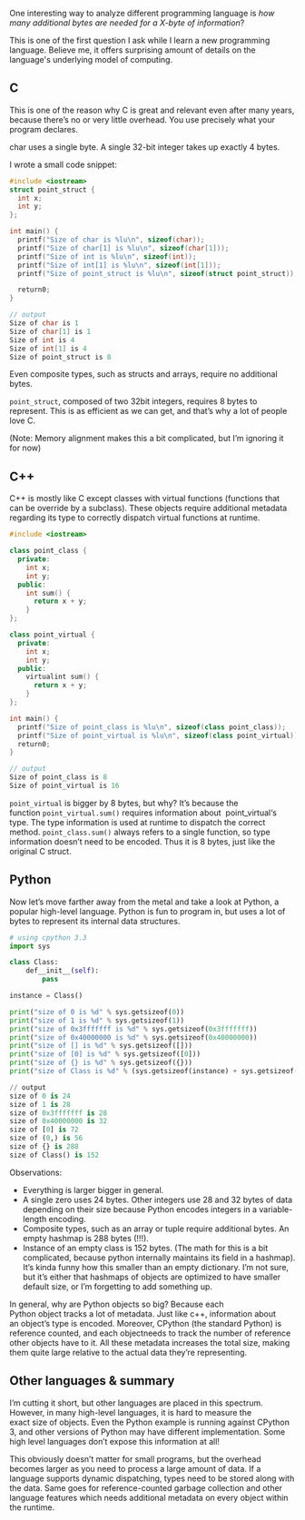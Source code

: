 One interesting way to analyze different programming language is _how many additional bytes are needed for a X-byte of information_?

This is one of the first question I ask while I learn a new programming language. Believe me, it offers surprising amount of details on the language's underlying model of computing.

## C

This is one of the reason why C is great and relevant even after many years, because there’s no or very little overhead. You use precisely what your program declares. 

char uses a single byte. A single 32-bit integer takes up exactly 4 bytes.

I wrote a small code snippet:

```C
#include <iostream>
struct point_struct {
  int x;
  int y;
};

int main() {
  printf("Size of char is %lu\n", sizeof(char));
  printf("Size of char[1] is %lu\n", sizeof(char[1]));
  printf("Size of int is %lu\n", sizeof(int));
  printf("Size of int[1] is %lu\n", sizeof(int[1]));
  printf("Size of point_struct is %lu\n", sizeof(struct point_struct));

  return0;
}

// output
Size of char is 1
Size of char[1] is 1
Size of int is 4
Size of int[1] is 4
Size of point_struct is 8
```

Even composite types, such as structs and arrays, require no additional bytes. 

`point_struct`, composed of two 32bit integers, requires 8 bytes to represent. This is as efficient as we can get, and that’s why a lot of people love C.

(Note: Memory alignment makes this a bit complicated, but I’m ignoring it for now)

## C++

C++ is mostly like C except classes with virtual functions (functions that can be override by a subclass). These objects require additional metadata regarding its type to correctly dispatch virtual functions at runtime.

```C++
#include <iostream>

class point_class {
  private:
    int x;
    int y;
  public:
    int sum() {
      return x + y;
    }
};

class point_virtual {
  private:
    int x;
    int y;
  public:
    virtualint sum() {
      return x + y;
    }
};

int main() {
  printf("Size of point_class is %lu\n", sizeof(class point_class));
  printf("Size of point_virtual is %lu\n", sizeof(class point_virtual));
  return0;
}

// output
Size of point_class is 8
Size of point_virtual is 16
```

`point_virtual` is bigger by 8 bytes, but why? It’s because the function `point_virtual.sum()` requires information about  
point_virtual‘s type. The type information is used at runtime to dispatch the correct method. `point_class.sum()` always refers to a single function, so type information doesn’t need to be encoded. Thus it is 8 bytes, just like the original C struct.

## Python

Now let’s move farther away from the metal and take a look at Python, a popular high-level language. Python is fun to program in, but uses a lot of bytes to represent its internal data structures.

```python
# using cpython 3.3
import sys

class Class:
    def__init__(self):
        pass

instance = Class()

print("size of 0 is %d" % sys.getsizeof(0))
print("size of 1 is %d" % sys.getsizeof(1))
print("size of 0x3fffffff is %d" % sys.getsizeof(0x3fffffff))
print("size of 0x40000000 is %d" % sys.getsizeof(0x40000000))
print("size of [] is %d" % sys.getsizeof([]))
print("size of [0] is %d" % sys.getsizeof([0]))
print("size of {} is %d" % sys.getsizeof({}))
print("size of Class is %d" % (sys.getsizeof(instance) + sys.getsizeof(instance.__dict__)))

// output
size of 0 is 24
size of 1 is 28
size of 0x3fffffff is 28
size of 0x40000000 is 32
size of [0] is 72
size of (0,) is 56
size of {} is 288
size of Class() is 152
```

Observations:

- Everything is larger bigger in general.
- A single zero uses 24 bytes. Other integers use 28 and 32 bytes of data depending on their size because Python encodes integers in a variable-length encoding.
- Composite types, such as an array or tuple require additional bytes. An empty hashmap is 288 bytes (!!!).
- Instance of an empty class is 152 bytes. (The math for this is a bit complicated, because python internally maintains its field in a hashmap). It’s kinda funny how this smaller than an empty dictionary. I’m not sure, but it’s either that hashmaps of objects are optimized to have smaller default size, or I’m forgetting to add something up.

In general, why are Python objects so big? Because each Python object tracks a lot of metadata. Just like c++, information about an object’s type is encoded. Moreover, CPython (the standard Python) is reference counted, and each objectneeds to track the number of reference other objects have to it. All these metadata increases the total size, making them quite large relative to the actual data they’re representing.

## Other languages & summary

I’m cutting it short, but other languages are placed in this spectrum. However, in many high-level languages, it is hard to measure the exact size of objects. Even the Python example is running against CPython 3, and other versions of Python may have different implementation. Some high level languages don’t expose this information at all!

This obviously doesn’t matter for small programs, but the overhead becomes larger as you need to process a large amount of data. If a language supports dynamic dispatching, types need to be stored along with the data. Same goes for reference-counted garbage collection and other language features which needs additional metadata on every object within the runtime.
